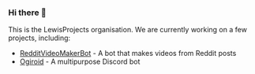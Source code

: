 ### Hi there 👋
This is the LewisProjects organisation. We are currently working on a few projects, including:
- [RedditVideoMakerBot](https://github.com/elebumm/RedditVideoMakerBot) - A bot that makes videos from Reddit posts
- [Ogiroid](https://github.com/LewisProjects/Ogiroid) - A multipurpose Discord bot
